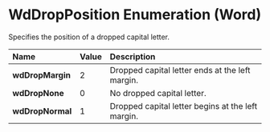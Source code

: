 
# WdDropPosition Enumeration (Word)

Specifies the position of a dropped capital letter.



|**Name**|**Value**|**Description**|
|:-----|:-----|:-----|
|**wdDropMargin**|2|Dropped capital letter ends at the left margin.|
|**wdDropNone**|0|No dropped capital letter.|
|**wdDropNormal**|1|Dropped capital letter begins at the left margin.|
